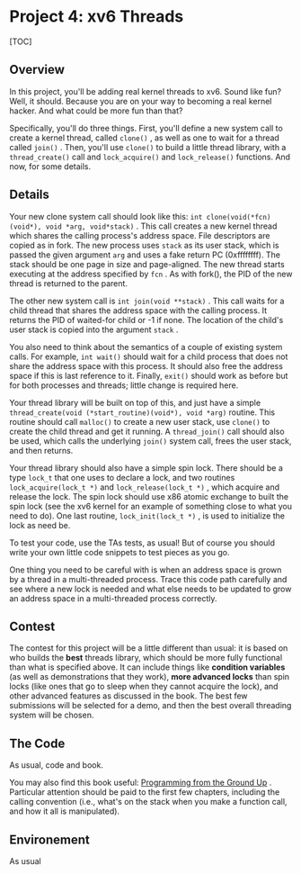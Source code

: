 
# Project 4: xv6 Threads
[TOC]
## Overview

In this project, you'll be adding real kernel threads to xv6\. Sound like fun? Well, it should. Because you are on your way to becoming a real kernel hacker. And what could be more fun than that?

Specifically, you'll do three things. First, you'll define a new system call to create a kernel thread, called `clone()` , as well as one to wait for a thread called `join()` . Then, you'll use `clone()` to build a little thread library, with a `thread_create()` call and `lock_acquire()` and `lock_release()` functions. And now, for some details.

## Details

Your new clone system call should look like this: `int clone(void(*fcn)(void*), void *arg, void*stack)` . This call creates a new kernel thread which shares the calling process's address space. File descriptors are copied as in fork. The new process uses `stack` as its user stack, which is passed the given argument `arg` and uses a fake return PC (0xffffffff). The stack should be one page in size and page-aligned. The new thread starts executing at the address specified by `fcn` . As with fork(), the PID of the new thread is returned to the parent.

The other new system call is `int join(void **stack)` . This call waits for a child thread that shares the address space with the calling process. It returns the PID of waited-for child or -1 if none. The location of the child's user stack is copied into the argument `stack` .

You also need to think about the semantics of a couple of existing system calls. For example, `int wait()` should wait for a child process that does not share the address space with this process. It should also free the address space if this is last reference to it. Finally, `exit()` should work as before but for both processes and threads; little change is required here.

Your thread library will be built on top of this, and just have a simple `thread_create(void (*start_routine)(void*), void *arg)` routine. This routine should call `malloc()` to create a new user stack, use `clone()` to create the child thread and get it running. A `thread_join()` call should also be used, which calls the underlying `join()` system call, frees the user stack, and then returns.

Your thread library should also have a simple spin lock. There should be a type `lock_t` that one uses to declare a lock, and two routines `lock_acquire(lock_t *)` and `lock_release(lock_t *)` , which acquire and release the lock. The spin lock should use x86 atomic exchange to built the spin lock (see the xv6 kernel for an example of something close to what you need to do). One last routine, `lock_init(lock_t *)` , is used to initialize the lock as need be.

To test your code, use the TAs tests, as usual! But of course you should write your own little code snippets to test pieces as you go.

One thing you need to be careful with is when an address space is grown by a thread in a multi-threaded process. Trace this code path carefully and see where a new lock is needed and what else needs to be updated to grow an address space in a multi-threaded process correctly.

## Contest

The contest for this project will be a little different than usual: it is based on who builds the **best** threads library, which should be more fully functional than what is specified above. It can include things like **condition variables** (as well as demonstrations that they work), **more advanced locks** than spin locks (like ones that go to sleep when they cannot acquire the lock), and other advanced features as discussed in the book. The best few submissions will be selected for a demo, and then the best overall threading system will be chosen.

## The Code

As usual, code and book.

You may also find this book useful: [Programming from the Ground Up](http://download.savannah.gnu.org/releases/pgubook/ProgrammingGroundUp-1-0-booksize.pdf) . Particular attention should be paid to the first few chapters, including the calling convention (i.e., what's on the stack when you make a function call, and how it all is manipulated).

## Environement 

As usual
